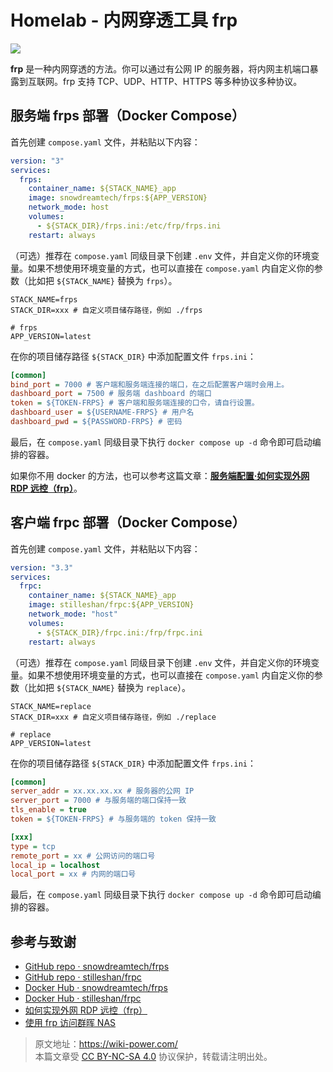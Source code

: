 # Homelab - 内网穿透工具 frp

![](https://media.wiki-power.com/img/20230304195137.png)

**frp** 是一种内网穿透的方法。你可以通过有公网 IP 的服务器，将内网主机端口暴露到互联网。frp 支持 TCP、UDP、HTTP、HTTPS 等多种协议多种协议。

## 服务端 frps 部署（Docker Compose）

首先创建 `compose.yaml` 文件，并粘贴以下内容：

```yaml title="compose.yaml"
version: "3"
services:
  frps:
    container_name: ${STACK_NAME}_app
    image: snowdreamtech/frps:${APP_VERSION}
    network_mode: host
    volumes:
      - ${STACK_DIR}/frps.ini:/etc/frp/frps.ini
    restart: always
```

（可选）推荐在 `compose.yaml` 同级目录下创建 `.env` 文件，并自定义你的环境变量。如果不想使用环境变量的方式，也可以直接在 `compose.yaml` 内自定义你的参数（比如把 `${STACK_NAME}` 替换为 `frps`）。

```dotenv title=".env"
STACK_NAME=frps
STACK_DIR=xxx # 自定义项目储存路径，例如 ./frps

# frps
APP_VERSION=latest
```

在你的项目储存路径 `${STACK_DIR}` 中添加配置文件 `frps.ini`：

```ini title="frps.ini"
[common]
bind_port = 7000 # 客户端和服务端连接的端口，在之后配置客户端时会用上。
dashboard_port = 7500 # 服务端 dashboard 的端口
token = ${TOKEN-FRPS} # 客户端和服务端连接的口令，请自行设置。
dashboard_user = ${USERNAME-FRPS} # 用户名
dashboard_pwd = ${PASSWORD-FRPS} # 密码
```

最后，在 `compose.yaml` 同级目录下执行 `docker compose up -d` 命令即可启动编排的容器。

如果你不用 docker 的方法，也可以参考这篇文章：[**服务端配置·如何实现外网 RDP 远控（frp）**](https://wiki-power.com/%E5%A6%82%E4%BD%95%E5%AE%9E%E7%8E%B0%E5%A4%96%E7%BD%91RDP%E8%BF%9C%E6%8E%A7%EF%BC%88frp%EF%BC%89#_2)。

## 客户端 frpc 部署（Docker Compose）

首先创建 `compose.yaml` 文件，并粘贴以下内容：

```yaml title="compose.yaml"
version: "3.3"
services:
  frpc:
    container_name: ${STACK_NAME}_app
    image: stilleshan/frpc:${APP_VERSION}
    network_mode: "host"
    volumes:
      - ${STACK_DIR}/frpc.ini:/frp/frpc.ini
    restart: always
```

（可选）推荐在 `compose.yaml` 同级目录下创建 `.env` 文件，并自定义你的环境变量。如果不想使用环境变量的方式，也可以直接在 `compose.yaml` 内自定义你的参数（比如把 `${STACK_NAME}` 替换为 `replace`）。

```dotenv title=".env"
STACK_NAME=replace
STACK_DIR=xxx # 自定义项目储存路径，例如 ./replace

# replace
APP_VERSION=latest
```

在你的项目储存路径 `${STACK_DIR}` 中添加配置文件 `frps.ini`：

```ini title="frpc.ini"
[common]
server_addr = xx.xx.xx.xx # 服务器的公网 IP
server_port = 7000 # 与服务端的端口保持一致
tls_enable = true
token = ${TOKEN-FRPS} # 与服务端的 token 保持一致

[xxx]
type = tcp
remote_port = xx # 公网访问的端口号
local_ip = localhost
local_port = xx # 内网的端口号
```

最后，在 `compose.yaml` 同级目录下执行 `docker compose up -d` 命令即可启动编排的容器。

## 参考与致谢

- [GitHub repo · snowdreamtech/frps](https://github.com/snowdreamtech/frp)
- [GitHub repo · stilleshan/frpc
  ](https://github.com/stilleshan/frpc)
- [Docker Hub · snowdreamtech/frps](https://hub.docker.com/r/snowdreamtech/frps)
- [Docker Hub · stilleshan/frpc](https://hub.docker.com/r/stilleshan/frpc)
- [如何实现外网 RDP 远控（frp）](https://wiki-power.com/%E5%A6%82%E4%BD%95%E5%AE%9E%E7%8E%B0%E5%A4%96%E7%BD%91RDP%E8%BF%9C%E6%8E%A7%EF%BC%88frp%EF%BC%89/)
- [使用 frp 访问群晖 NAS](https://wiki-power.com/%E4%BD%BF%E7%94%A8frp%E8%AE%BF%E9%97%AE%E7%BE%A4%E6%99%96NAS/)

> 原文地址：<https://wiki-power.com/>  
> 本篇文章受 [CC BY-NC-SA 4.0](https://creativecommons.org/licenses/by/4.0/deed.zh) 协议保护，转载请注明出处。
